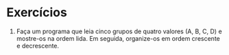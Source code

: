# Exercícios

1. Faça um programa que leia cinco grupos de quatro valores (A, B, C, D) e  mostre-os na ordem lida. Em seguida, organize-os em ordem crescente e decrescente.
